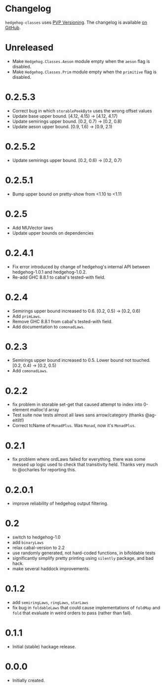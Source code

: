 # Changelog

`hedgehog-classes` uses [PVP Versioning][1].
The changelog is available [on GitHub][2].

Unreleased
=======
* Make `Hedgehog.Classes.Aeson` module empty when the `aeson` flag is disabled.
* Make `Hedgehog.Classes.Prim` module empty when the `primitive` flag is disabled.

0.2.5.3
=======
* Correct bug in which `storablePeekByte` uses the wrong offset values
* Update base upper bound. [4.12, 4.15) -> [4.12, 4.17)
* Update semirings upper bound. [0.2, 0.7) -> [0.2, 0.8)
* Update aeson upper bound. [0.9, 1.6) -> [0.9, 2.1)

0.2.5.2
=======
* Update semirings upper bound. [0.2, 0.6) -> [0.2, 0.7)

0.2.5.1
=======
* Bump upper bound on pretty-show from <1.10 to <1.11

0.2.5
=====
* Add MUVector laws
* Update upper bounds on dependencies

0.2.4.1
=======
* Fix error introduced by change of hedgehog's
  internal API between hedgehog-1.0.1 and
  hedgehog-1.0.2.
* Re-add GHC 8.8.1 to cabal's tested-with field.

0.2.4
=====
* Semirings upper bound increased to 0.6. [0.2, 0.5) -> [0.2, 0.6)
* Add `primLaws`.
* Remove GHC 8.8.1 from cabal's tested-with field.
* Add documentation to `comonadLaws`.

0.2.3
=====
* Semirings upper bound increased to 0.5. Lower bound not touched.
  [0.2, 0.4) -> [0.2, 0.5)
* Add `comonadLaws`.

0.2.2
=====
* fix problem in storable set-get that caused attempt to index into
  0-element malloc'd array
* Test suite now tests almost all laws sans arrow/category (thanks @ag-eitilt!)
* Correct tcName of `MonadPlus`. Was `Monad`, now it's `MonadPlus`.

0.2.1
=====
* fix problem where ordLaws failed for everything. there was
  some messed up logic used to check that transitivity held.
  Thanks very much to @ocharles for reporting this.

0.2.0.1
=======
* improve reliability of hedgehog output filtering.

0.2
===
* switch to hedgehog-1.0
* add `binaryLaws`
* relax cabal-version to 2.2
* use randomly generated, not hard-coded functions, in bifoldable tests
* significantly simplify pretty printing using `silently` package, and
  bad hack.
* make several haddock improvements.

0.1.2
=====

* add `semiringLaws`, `ringLaws`, `starLaws`
* fix bug in `foldableLaws` that could cause implementations of
  `foldMap` and `fold` that evaluate in weird orders to pass (rather than fail).

0.1.1
=====

* Initial (stable) hackage release.

0.0.0
=====

* Initially created.

[1]: https://pvp.haskell.org
[2]: https://github.com/chessai/hedgehog-classes/releases
